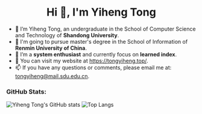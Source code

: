 <h1 align="center">Hi 👋, I'm Yiheng Tong</h1>


- 🐳 I’m Yiheng Tong, an undergraduate in the School of Computer Science and Technology of **Shandong University**.
- 🌱 I'm going to pursue master's degree in the School of Information of **Renmin University of China**.
- 🍊 I’m a **system enthusiast** and currently focus on **learned index**.
- 👀 You can visit my website at https://tongyiheng.top/.
- 📫 If you have any questions or comments, please email me at: tongyiheng@mail.sdu.edu.cn.


### GitHub Stats: 

![Yiheng Tong's GitHub stats](https://github-readme-stats.vercel.app/api?username=tong1heng&show_icons=true&theme=transparent&hide_title=true)
![Top Langs](https://github-readme-stats.vercel.app/api/top-langs/?username=tong1heng&layout=compact&hide=html,CSS)


<!---
TongYiheng/TongYiheng is a ✨ special ✨ repository because its `README.md` (this file) appears on your GitHub profile.
You can click the Preview link to take a look at your changes.

- 👋 Hi, I’m Yiheng Tong.
- 🌱 I’m currently an undergraduate in the School of Computer Science and Technology of Shandong University and I'm going to pursue master's degree in the School of Information of Renmin University of China.
- 👀 I’m interested in computer architecture.
- 📫 Email: tongyiheng@mail.sdu.edu.cn; yihengtong@outlook.com

- 💞️ I’m looking to collaborate on ...
- 📫 How to reach me ...

--->
